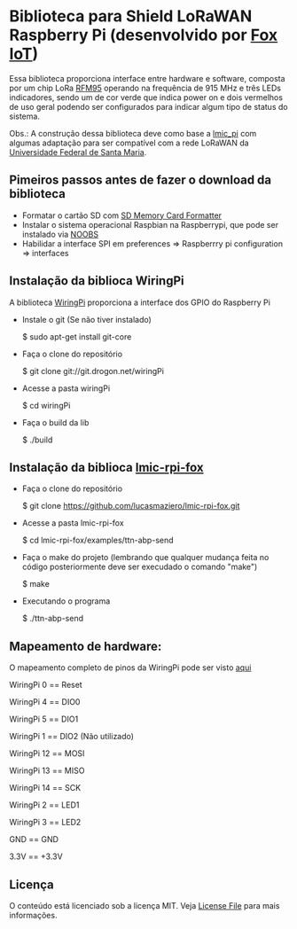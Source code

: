 # Biblioteca para Shield LoRaWAN Raspberry Pi (desenvolvido por [Fox IoT](http://foxiot.com.br/))

Essa biblioteca proporciona interface entre hardware e software, composta por um chip LoRa [RFM95](http://www.hoperf.com/upload/rf/RFM95_96_97_98W.pdf)
operando na frequência de 915 MHz e três LEDs indicadores, sendo um de cor verde que indica power on e dois vermelhos de uso geral podendo ser configurados
para indicar algum tipo de status do sistema.

Obs.: A construção dessa biblioteca deve como base a [lmic_pi](https://github.com/dragino/lmic_pi) com algumas adaptação para ser
compatível com a rede LoRaWAN da [Universidade Federal de Santa Maria](https://www.ufsm.br/).

## Pimeiros passos antes de fazer o download da biblioteca

- Formatar o cartão SD com [SD Memory Card Formatter](https://www.sdcard.org/downloads/formatter_4/) 
- Instalar o sistema operacional Raspbian na Raspberrypi, que pode ser instalado via [NOOBS](https://www.raspberrypi.org/downloads/noobs/)
- Habilidar a interface SPI em preferences => Raspberrry pi configuration => interfaces 

## Instalação da biblioca WiringPi

A biblioteca [WiringPi](http://wiringpi.com/) proporciona a interface dos GPIO do Raspberry Pi

- Instale o git (Se não tiver instalado)

  $ sudo apt-get install git-core

- Faça o clone do repositório

  $ git clone git://git.drogon.net/wiringPi

- Acesse a pasta wiringPi 

  $ cd wiringPi

- Faça o build da lib

  $ ./build

## Instalação da biblioca [lmic-rpi-fox](https://github.com/lucasmaziero/lmic-rpi-fox.git)

- Faça o clone do repositório

  $ git clone https://github.com/lucasmaziero/lmic-rpi-fox.git

- Acesse a pasta lmic-rpi-fox

  $ cd lmic-rpi-fox/examples/ttn-abp-send

- Faça o make do projeto (lembrando que qualquer mudança feita no código posteriormente deve ser execudado o comando "make")

  $ make

- Executando o programa

  $ ./ttn-abp-send

## Mapeamento de hardware:

O mapeamento completo de pinos da WiringPi pode ser visto [aqui](https://github.com/lucasmaziero/lmic-rpi-fox/blob/master/Raspberry%20Pi%20GPIO%20Pins.png)

WiringPi 0 == Reset
  
WiringPi 4 == DIO0

WiringPi 5 == DIO1

WiringPi 1 == DIO2 (Não utilizado)
  
WiringPi 12 == MOSI
  
WiringPi 13 == MISO
  
WiringPi 14 == SCK

WiringPi 2 == LED1

WiringPi 3 == LED2
  
GND  == GND
  
3.3V  == +3.3V  

## Licença

O conteúdo está licenciado sob a licença MIT. Veja [License File](LICENSE) para mais informações.
